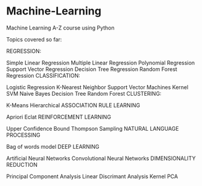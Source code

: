 # Machine-Learning
Machine Learning A-Z course using Python

Topics covered so far:

REGRESSION:

Simple Linear Regression
Multiple Linear Regression
Polynomial Regression
Support Vector Regression
Decision Tree Regression
Random Forest Regression
CLASSIFICATION:

Logistic Regression
K-Nearest Neighbor
Support Vector Machines
Kernel SVM
Naive Bayes
Decision Tree
Random Forest
CLUSTERING:

K-Means
Hierarchical
ASSOCIATION RULE LEARNING

Apriori
Eclat
REINFORCEMENT LEARNING

Upper Confidence Bound
Thompson Sampling
NATURAL LANGUAGE PROCESSING

Bag of words model
DEEP LEARNING

Artificial Neural Networks
Convolutional Neural Networks
DIMENSIONALITY REDUCTION

Principal Component Analysis
Linear Discrimant Analysis
Kernel PCA
